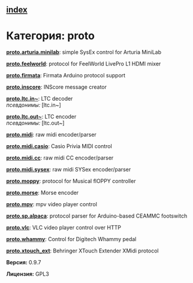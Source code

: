 [index](index.html) 
---

# Категория: proto




[**proto.arturia.minilab**](proto.arturia.minilab.html): simple SysEx control for Arturia MiniLab 

[**proto.feelworld**](proto.feelworld.html): protocol for FeelWorld LivePro L1 HDMI mixer 

[**proto.firmata**](proto.firmata.html): Firmata Arduino protocol support 

[**proto.inscore**](proto.inscore.html): INScore message creator 

[**proto.ltc.in~**](proto.ltc.in~.html): LTC decoder <br>
_псевдонимы:_ \[ltc.in~\]


[**proto.ltc.out~**](proto.ltc.out~.html): LTC encoder <br>
_псевдонимы:_ \[ltc.out~\]


[**proto.midi**](proto.midi.html): raw midi encoder/parser 

[**proto.midi.casio**](proto.midi.casio.html): Casio Privia MIDI control 

[**proto.midi.cc**](proto.midi.cc.html): raw midi CC encoder/parser 

[**proto.midi.sysex**](proto.midi.sysex.html): raw midi SYSex encoder/parser 

[**proto.moppy**](proto.moppy.html): protocol for Musical flOPPY controller 

[**proto.morse**](proto.morse.html): Morse encoder 

[**proto.mpv**](proto.mpv.html): mpv video player control 

[**proto.sp.alpaca**](proto.sp.alpaca.html): protocol parser for Arduino-based CEAMMC footswitch 

[**proto.vlc**](proto.vlc.html): VLC video player control over HTTP 

[**proto.whammy**](proto.whammy.html): Control for Digitech Whammy pedal 

[**proto.xtouch_ext**](proto.xtouch_ext.html): Behringer XTouch Extender XMidi protocol 


**Версия:** 0.9.7

**Лицензия:** GPL3
